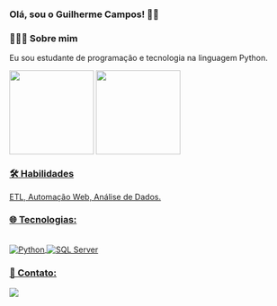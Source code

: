 ### Olá, sou o Guilherme Campos! 👋🏻

### 👨🏻‍💻 Sobre mim
Eu sou estudante de programação e tecnologia na linguagem Python.

<div href="https://github.com/anuraghazra/github-readme-stats">
  <img height="150" align="center" src="https://github-readme-stats.vercel.app/api?username=The-Souza&show_icons=true&theme=dracula&include_all_commits=true&count_private=true" />
</a>
<a href="https://github.com/anuraghazra/convoychat">
  <img height="150" align="center" src="https://github-readme-stats.vercel.app/api/top-langs/?username=The-Souza&layout=compact&theme=dracula" />
</div>

### 🛠 Habilidades
ETL, Automação Web, Análise de Dados.

### 🌐 Tecnologias:

<div style="display: inline_block"><br>
  <img align="center" alt="Python" src="https://img.shields.io/badge/Python-3776AB?style=for-the-badge&logo=python&logoColor=white">
  <img align="center" alt="SQL Server" src="https://img.shields.io/badge/Microsoft%20SQL%20Server-CC2927?style=for-the-badge&logo=microsoft%20sql%20server&logoColor=white">
</div>
  
### 💬 Contato:
 
<div> 
  <a href="https://www.linkedin.com/in/guilherme-campos-446bab2b8/" target="_blank"><img src="https://img.shields.io/badge/-LinkedIn-%230077B5?style=for-the-badge&logo=linkedin&logoColor=white" target="_blank"></a> 
</div>
